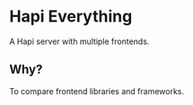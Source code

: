 # Hapi Everything

A Hapi server with multiple frontends.

## Why?

To compare frontend libraries and frameworks.
